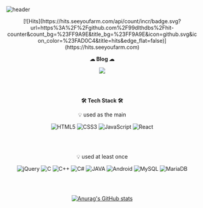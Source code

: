 ![header](https://capsule-render.vercel.app/api?type=waving&color=0:ff9a9e,100:fad0c4&fontColor=fff&height=300&section=header&text=Lee-SoYoon&fontSize=90&animation=fadeIn&fontAlignY=42)

<center>
[![Hits](https://hits.seeyoufarm.com/api/count/incr/badge.svg?url=https%3A%2F%2Fgithub.com%2F99dlthdbs%2Fhit-counter&count_bg=%23FF9A9E&title_bg=%23FF9A9E&icon=github.svg&icon_color=%23FAD0C4&title=hits&edge_flat=false)](https://hits.seeyoufarm.com)
</center>

<div align=center style="margin-bottom: 30px">
<p><b> ☁ Blog ☁ </b> </p>
<!-- tistory blog -->
  <a href="https://programmerplum.tistory.com/" target="_blank"><img src="https://img.shields.io/badge/TISTORY-000?style=flat-square&logo=Blogger&logoColor=white"/></a>
</div>

<br>

<div align=center>
<p><b> 🛠️ Tech Stack ️🛠️ </b> </p>
<div style="margin-bottom: 30px">
<p>💡 used as the main</p>
<!-- HTML5 -->
 <img alt="HTML5" src ="https://img.shields.io/badge/HTML5-E34F26.svg?&style=for-the-badge&logo=HTML5&logoColor=white"/>
 <!-- CSS3 -->
 <img alt="CSS3" src ="https://img.shields.io/badge/CSS3-1572B6.svg?&style=for-the-badge&logo=HTML5&logoColor=white"/>
 <!-- JavaScript -->
<img alt="JavaScript" src ="https://img.shields.io/badge/JavaScript-F7DF1E.svg?&style=for-the-badge&logo=JavaScript&logoColor=black"/>
<!-- React -->
<img alt="React" src ="https://img.shields.io/badge/React-61DAFB.svg?&style=for-the-badge&logo=React&logoColor=black"/>
</div>

<br />

<div style="margin-bottom: 30px">
<p>💡 used at least once</p>
<!-- jQuery -->
<img alt="jQuery" src ="https://img.shields.io/badge/jQuery-0769AD.svg?&style=for-the-badge&logo=jQuery&logoColor=white"/>
<!-- C -->
<img alt="C" src ="https://img.shields.io/badge/C-A8B9CC.svg?&style=for-the-badge&logo=C&logoColor=black"/>
<!-- C++ -->
<img alt="C++" src ="https://img.shields.io/badge/C++-00599C.svg?&style=for-the-badge&logo=C%2B%2B&logoColor=white"/>
<!-- C# -->
<img alt="C#" src ="https://img.shields.io/badge/C%23-239120.svg?&style=for-the-badge&logo=Csharp&logoColor=white"/>
<!-- JAVA -->
<img alt="JAVA" src="https://img.shields.io/badge/JAVA-007396?style=for-the-badge&logo=JAVA&logoColor=white"> 
<!-- Android -->
<img alt="Android" src="https://img.shields.io/badge/Android-3DDC84?style=for-the-badge&logo=Android&logoColor=white"> 
<!-- MySQL -->
<img alt="MySQL" src="https://img.shields.io/badge/MySQL-4479A1?style=for-the-badge&logo=MySQL&logoColor=white"> 
<!-- MariaDB -->
<img alt="MariaDB" src="https://img.shields.io/badge/MariaDB-003545?style=for-the-badge&logo=MariaDB&logoColor=white"> 
</div>

<br />

[![Anurag's GitHub stats](https://github-readme-stats.vercel.app/api?username=99dlthdbs&show_icons=true&theme=dracula)](https://github.com/anuraghazra/github-readme-stats)

</div>
